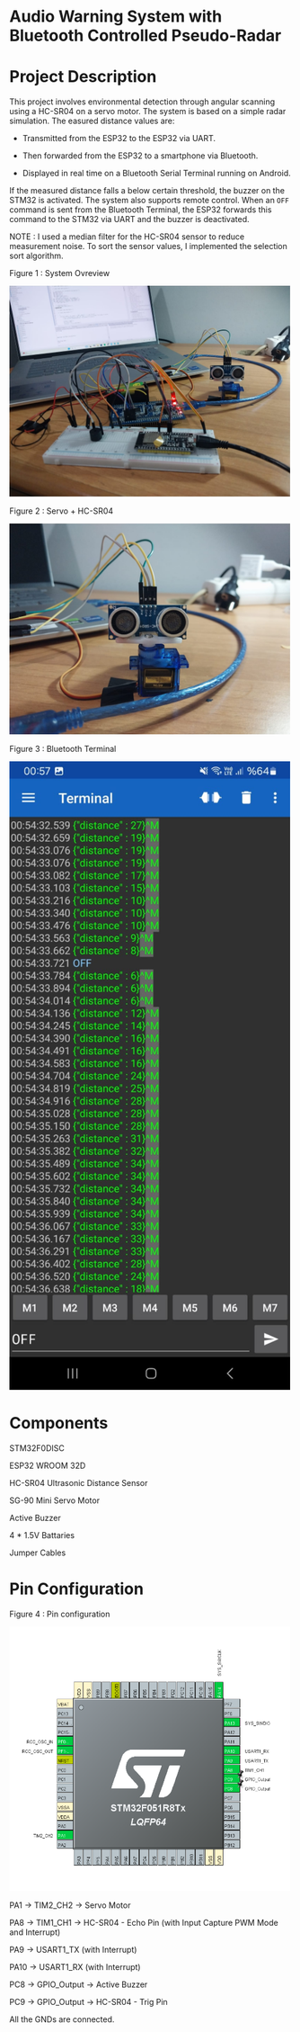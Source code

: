 # Audio Warning System with Bluetooth Controlled Pseudo-Radar

# Project Description

This project involves environmental detection through angular scanning using a HC-SR04 on a servo motor.
The system is based on a simple radar simulation. The easured distance values are:

* Transmitted from the ESP32 to the ESP32 via UART.

* Then forwarded from the ESP32 to a smartphone via Bluetooth.

* Displayed in real time on a Bluetooth Serial Terminal running on Android.

If the measured distance falls a below certain threshold, the buzzer on the STM32 is activated. The system also supports remote control. When an `OFF` command is sent from the Bluetooth Terminal, the ESP32 forwards this command to the STM32 via UART and the buzzer is deactivated. 

NOTE : I used a median filter for the HC-SR04 sensor to reduce measurement noise. To sort the sensor values, I implemented the selection sort algorithm.

Figure 1 : System Ovreview

<img src="https://github.com/ssenanb/Danger-Detection-and-Audio-Warning-with-Bluetooth-Based-Radar-System/blob/main/system_overview.jpeg" alt="System Overview" width="500"/>

Figure 2 : Servo + HC-SR04 

<img src="https://github.com/ssenanb/Danger-Detection-and-Audio-Warning-with-Bluetooth-Based-Radar-System/blob/main/servo_sensor.jpeg" alt="System Sensor" width="500"/>

Figure 3 : Bluetooth Terminal

<img src="https://github.com/ssenanb/Danger-Detection-and-Audio-Warning-with-Bluetooth-Based-Radar-System/blob/main/bluetooth_terminal.jpeg" alt="Terminal" width="500"/>

# Components

STM32F0DISC

ESP32 WROOM 32D

HC-SR04 Ultrasonic Distance Sensor

SG-90 Mini Servo Motor

Active Buzzer

4 * 1.5V Battaries

Jumper Cables

# Pin Configuration

Figure 4 : Pin configuration

<img src="https://github.com/ssenanb/Danger-Detection-and-Audio-Warning-with-Bluetooth-Based-Radar-System/blob/main/configuration.png" alt="Configuration" width="500"/>

PA1 -> TIM2_CH2 -> Servo Motor

PA8 -> TIM1_CH1 ->  HC-SR04 - Echo Pin (with Input Capture PWM Mode and Interrupt)

PA9 -> USART1_TX (with Interrupt)

PA10 -> USART1_RX (with Interrupt)

PC8 -> GPIO_Output -> Active Buzzer

PC9 -> GPIO_Output -> HC-SR04 - Trig Pin

All the GNDs are connected.
